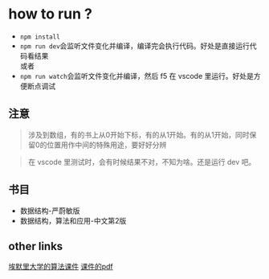 # how to run ?

- `npm install`
- `npm run dev`会监听文件变化并编译，编译完会执行代码。好处是直接运行代码看结果  
  或者
- `npm run watch`会监听文件变化并编译，然后 f5 在 vscode 里运行。好处是方便断点调试

## 注意

> 涉及到数组，有的书上从0开始下标，有的从1开始。有的从1开始，同时保留0的位置用作中间的特殊用途，要好好分辨

> 在 vscode 里测试时，会有时候结果不对，不知为啥。还是运行 dev 吧。

## 书目

- 数据结构-严蔚敏版
- 数据结构，算法和应用-中文第2版

## other links
[埃默里大学的算法课件](http://www.mathcs.emory.edu/~cheung/Courses/323/Syllabus/syl.html)
[课件的pdf](http://www.mathcs.emory.edu/~cheung/Courses/323/Syllabus/book/PDF/index.html)
